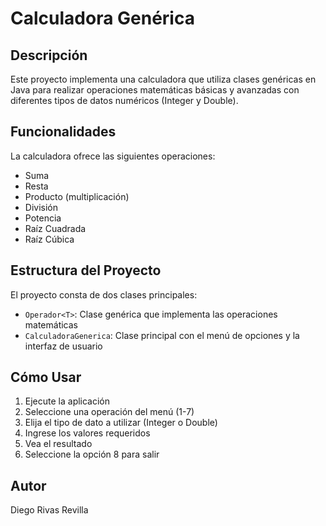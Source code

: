 # Calculadora Genérica

## Descripción
Este proyecto implementa una calculadora que utiliza clases genéricas en Java para realizar operaciones matemáticas básicas y avanzadas con diferentes tipos de datos numéricos (Integer y Double).

## Funcionalidades
La calculadora ofrece las siguientes operaciones:
- Suma
- Resta
- Producto (multiplicación)
- División
- Potencia
- Raíz Cuadrada
- Raíz Cúbica

## Estructura del Proyecto
El proyecto consta de dos clases principales:
- `Operador<T>`: Clase genérica que implementa las operaciones matemáticas
- `CalculadoraGenerica`: Clase principal con el menú de opciones y la interfaz de usuario

## Cómo Usar
1. Ejecute la aplicación
2. Seleccione una operación del menú (1-7)
3. Elija el tipo de dato a utilizar (Integer o Double)
4. Ingrese los valores requeridos
5. Vea el resultado
6. Seleccione la opción 8 para salir

## Autor
Diego Rivas Revilla
